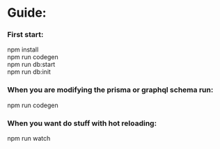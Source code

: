 # Guide:

### First start:

npm install  
npm run codegen  
npm run db:start  
npm run db:init

### When you are modifying the prisma or graphql schema run:

npm run codegen

### When you want do stuff with hot reloading:

npm run watch
